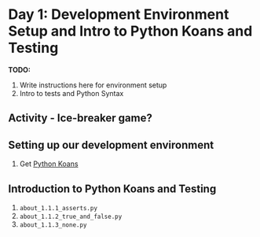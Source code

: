 # Day 1: Development Environment Setup and Intro to Python Koans and Testing

**TODO:** 
1. Write instructions here for environment setup
1. Intro to tests and Python Syntax

## Activity - Ice-breaker game?

## Setting up our development environment

1. Get [Python Koans](https://github.com/jtmcg/python_koans.git)

## Introduction to Python Koans and Testing
1. `about_1.1.1_asserts.py`
1. `about_1.1.2_true_and_false.py`
1. `about_1.1.3_none.py`